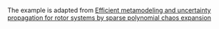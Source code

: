 The example is adapted from [Efficient metamodeling and uncertainty propagation for rotor systems by sparse polynomial chaos expansion](https://doi.org/10.1016/j.probengmech.2024.103723)
